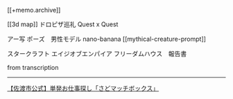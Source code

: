 [[+memo.archive]]


[[3d map]]
ドロピザ巡礼
Quest x Quest


アー写
ポーズ　男性モデル
nano-banana
[[mythical-creature-prompt]]



スタークラフト
エイジオブエンパイア
フリーダムハウス　報告書


from transcription




---

[【佐渡市公式】単発お仕事探し「さどマッチボックス」](https://matchbox.jp/niigata/sado)





